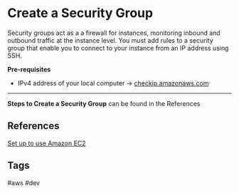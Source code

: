 # Create a Security Group

Security groups act as a a firewall for instances, monitoring inbound and outbound traffic at the instance level. You must add rules to a security group that enable you to connect to your instance from an IP address using SSH.  

**Pre-requisites**
* IPv4 address of your local computer -> [checkip.amazonaws.com](https://checkip.amazonaws.com/)  
---
**Steps to Create a Security Group** can be found in the References


## References
[Set up to use Amazon EC2](https://docs.aws.amazon.com/AWSEC2/latest/UserGuide/get-set-up-for-amazon-ec2.html#create-a-base-security-group)

## Tags
#aws #dev

